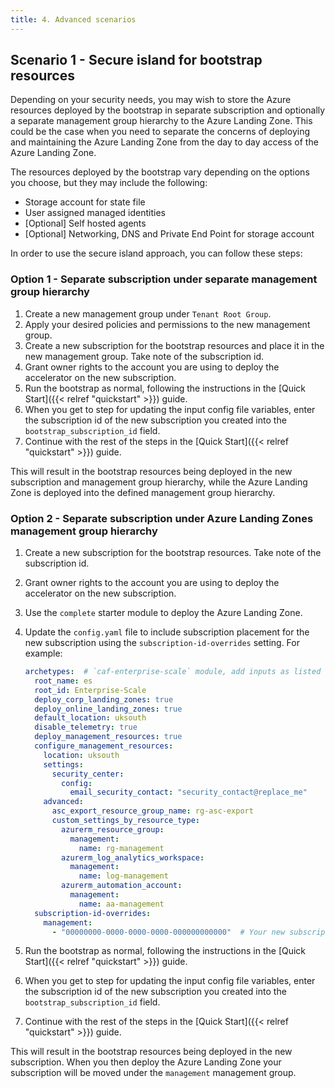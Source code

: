 ```yaml
---
title: 4. Advanced scenarios
---
```


## Scenario 1 - Secure island for bootstrap resources

Depending on your security needs, you may wish to store the Azure resources deployed by the bootstrap in separate subscription and optionally a separate management group hierarchy to the Azure Landing Zone. This could be the case when you need to separate the concerns of deploying and maintaining the Azure Landing Zone from the day to day access of the Azure Landing Zone.

The resources deployed by the bootstrap vary depending on the options you choose, but they may include the following:

- Storage account for state file
- User assigned managed identities
- [Optional] Self hosted agents
- [Optional] Networking, DNS and Private End Point for storage account

In order to use the secure island approach, you can follow these steps:

### Option 1 - Separate subscription under separate management group hierarchy

1. Create a new management group under `Tenant Root Group`.
1. Apply your desired policies and permissions to the new management group.
1. Create a new subscription for the bootstrap resources and place it in the new management group. Take note of the subscription id.
1. Grant owner rights to the account you are using to deploy the accelerator on the new subscription.
1. Run the bootstrap as normal, following the instructions in the [Quick Start]({{< relref "quickstart" >}}) guide.
1. When you get to step for updating the input config file variables, enter the subscription id of the new subscription you created into the `bootstrap_subscription_id` field.
1. Continue with the rest of the steps in the [Quick Start]({{< relref "quickstart" >}}) guide.

This will result in the bootstrap resources being deployed in the new subscription and management group hierarchy, while the Azure Landing Zone is deployed into the defined management group hierarchy.

### Option 2 - Separate subscription under Azure Landing Zones management group hierarchy

1. Create a new subscription for the bootstrap resources. Take note of the subscription id.
2. Grant owner rights to the account you are using to deploy the accelerator on the new subscription.
3. Use the `complete` starter module to deploy the Azure Landing Zone.
4. Update the `config.yaml` file to include subscription placement for the new subscription using the `subscription-id-overrides` setting. For example:

    ```yaml
    archetypes:  # `caf-enterprise-scale` module, add inputs as listed on the module registry where necessary.
      root_name: es
      root_id: Enterprise-Scale
      deploy_corp_landing_zones: true
      deploy_online_landing_zones: true
      default_location: uksouth
      disable_telemetry: true
      deploy_management_resources: true
      configure_management_resources:
        location: uksouth
        settings:
          security_center:
            config:
              email_security_contact: "security_contact@replace_me"
        advanced:
          asc_export_resource_group_name: rg-asc-export
          custom_settings_by_resource_type:
            azurerm_resource_group:
              management:
                name: rg-management
            azurerm_log_analytics_workspace:
              management:
                name: log-management
            azurerm_automation_account:
              management:
                name: aa-management
      subscription-id-overrides:
        management:
          - "00000000-0000-0000-0000-000000000000"  # Your new subscription id
    ```

5. Run the bootstrap as normal, following the instructions in the [Quick Start]({{< relref "quickstart" >}}) guide.
6. When you get to step for updating the input config file variables, enter the subscription id of the new subscription you created into the `bootstrap_subscription_id` field.
7. Continue with the rest of the steps in the [Quick Start]({{< relref "quickstart" >}}) guide.

This will result in the bootstrap resources being deployed in the new subscription.
When you then deploy the Azure Landing Zone your subscription will be moved under the `management` management group.
